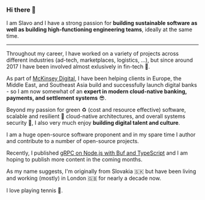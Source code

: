 ### Hi there 👋

I am Slavo and I have a strong passion for **building sustainable software as well as building high-functioning engineering teams**, ideally at the same time.

***

Throughout my career, I have worked on a variety of projects across different industries (ad-tech, marketplaces, logistics, ...), but since around 2017 I have been involved almost exlusively in fin-tech 💸.

As part of [McKinsey Digital](https://www.mckinsey.com/business-functions/mckinsey-digital/how-we-help-clients), I have been helping clients in Europe, the Middle East, and Southeast Asia build and successfully launch digital banks - so I am now somewhat of an **expert in modern cloud-native banking, payments, and settlement systems** 😎.

Beyond my passion for green ♻️ (cost and resource effective) software, scalable and resilient 💪 cloud-native architectures, and overall systems security 🔐, I also very much enjoy **building digital talent and culture**.

I am a huge open-source software proponent and in my spare time I author and contribute to a number of open-source projects.

Recently, I published [gRPC on Node.js with Buf and TypeScript](https://slavovojacek.medium.com/grpc-on-node-js-with-buf-and-typescript-part-1-5aad61bab03b) and I am hoping to publish more content in the coming months.

As my name suggests, I'm originally from Slovakia 🇸🇰 but have been living and working (mostly) in London 🇬🇧 for nearly a decade now.

I love playing tennis 🎾.
